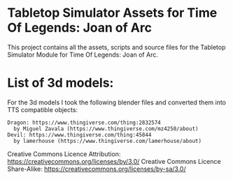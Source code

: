 
# Tabletop Simulator Assets for Time Of Legends: Joan of Arc

This project contains all the assets, scripts and source files for the Tabletop Simulator Module for Time Of Legends: Joan of Arc.


List of 3d models:
==================

For the 3d models I took the following blender files and converted them into
TTS compatible objects:

    Dragon: https://www.thingiverse.com/thing:2832574
      by Miguel Zavala (https://www.thingiverse.com/mz4250/about)
    Devil: https://www.thingiverse.com/thing:45844
      by lamerhouse (https://www.thingiverse.com/lamerhouse/about)



Creative Commons Licence Attribution: https://creativecommons.org/licenses/by/3.0/
Creative Commons Licence Share-Alike: https://creativecommons.org/licenses/by-sa/3.0/
